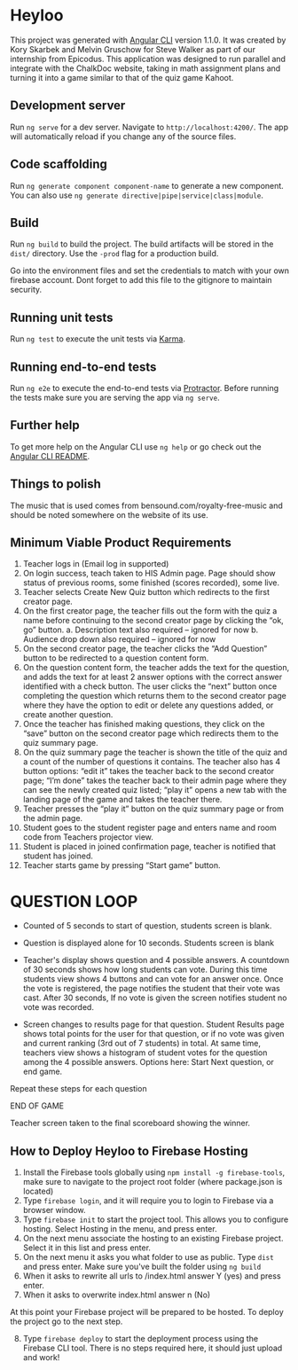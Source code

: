 # Heyloo

This project was generated with [Angular CLI](https://github.com/angular/angular-cli) version 1.1.0. It was created by Kory Skarbek and Melvin Gruschow for Steve Walker as part of our internship from Epicodus.  This application was designed to run parallel and integrate with the ChalkDoc website, taking in math assignment plans and turning it into a game similar to that of the quiz game Kahoot.  

## Development server

Run `ng serve` for a dev server. Navigate to `http://localhost:4200/`. The app will automatically reload if you change any of the source files.

## Code scaffolding

Run `ng generate component component-name` to generate a new component. You can also use `ng generate directive|pipe|service|class|module`.

## Build

Run `ng build` to build the project. The build artifacts will be stored in the `dist/` directory. Use the `-prod` flag for a production build.

Go into the environment files and set the credentials to match with your own firebase account.  Dont forget to add this file to the gitignore to maintain security.  

## Running unit tests

Run `ng test` to execute the unit tests via [Karma](https://karma-runner.github.io).

## Running end-to-end tests

Run `ng e2e` to execute the end-to-end tests via [Protractor](http://www.protractortest.org/).
Before running the tests make sure you are serving the app via `ng serve`.

## Further help

To get more help on the Angular CLI use `ng help` or go check out the [Angular CLI README](https://github.com/angular/angular-cli/blob/master/README.md).

## Things to polish
The music that is used comes from bensound.com/royalty-free-music and should be noted somewhere on the website of its use.  

## Minimum Viable Product Requirements

1.	Teacher logs in (Email log in supported)
2.	On login success, teach taken to HIS Admin page. Page should show status of previous rooms, some finished (scores recorded), some live.
3.	Teacher selects Create New Quiz button which redirects to the first creator page.
4.	On the first creator page, the teacher fills out the form with the quiz a name before continuing to the second creator page by clicking the “ok, go” button.
a.	Description text also required – ignored for now
b.	Audience drop down also required – ignored for now
5.	On the second creator page, the teacher clicks the “Add Question” button to be redirected to a question content form.
6.	On the question content form, the teacher adds the text for the question, and adds the text for at least 2 answer options with the correct answer identified with a check button. The user clicks the “next” button once completing the question which returns them to the second creator page where they have the option to edit or delete any questions added, or create another question.
7.	Once the teacher has finished making questions, they click on the “save” button on the second creator page which redirects them to the quiz summary page.
8.	On the quiz summary page the teacher is shown the title of the quiz and a count of the number of questions it contains. The teacher also has 4 button options: “edit it” takes the teacher back to the second creator page; “I’m done” takes the teacher back to their admin page where they can see the newly created quiz listed; “play it” opens a new tab with the landing page of the game and takes the teacher there.
9.	Teacher presses the “play it” button on the quiz summary page or from the admin page.
10.	Student goes to the student register page and enters name and room code from Teachers projector view.
11.	Student is placed in joined confirmation page, teacher is notified that student has joined.
12.	Teacher starts game by pressing “Start game” button.


# QUESTION LOOP
* Counted of 5 seconds to start of question, students screen is blank.

* Question is displayed alone for 10 seconds.  Students screen is blank
* Teacher's display shows question and 4 possible answers.  A countdown of 30 seconds shows how long students can vote. During this time students view shows 4 buttons and can vote for an answer once.  Once the vote is registered, the page notifies the student that their vote was cast.   After 30 seconds, If no vote is given the screen notifies student no vote was recorded.
* Screen changes to results page for that question.  Student Results page shows total points for the user for that question, or if no vote was given and current ranking (3rd out of 7 students) in total.  At same time, teachers view shows a histogram of student votes for the question among the 4 possible answers.  Options here: Start Next question, or end game.

Repeat these steps for each question

END OF GAME

Teacher screen taken to the final scoreboard showing the winner.


## How to Deploy Heyloo to Firebase Hosting

1. Install the Firebase tools globally using `npm install -g firebase-tools`, make sure to navigate to the project root folder (where package.json is located)
2. Type `firebase login`, and it will require you to login to Firebase via a browser window.
3. Type `firebase init` to start the project tool.  This allows you to configure hosting.  Select Hosting in the menu, and press enter.
4. On the next menu associate the hosting to an existing Firebase project.  Select it in this list and press enter.
5. On the next menu it asks you what folder to use as public.  Type `dist` and press enter.  Make sure you've built the folder using `ng build`
6. When it asks to rewrite all urls to /index.html answer Y (yes) and press enter.
7. When it asks to overwrite index.html answer n (No)

At this point your Firebase project will be prepared to be hosted.  To deploy the project go to the next step.

8. Type `firebase deploy` to start the deployment process using the Firebase CLI tool.  There is no steps required here, it should just upload and work!
